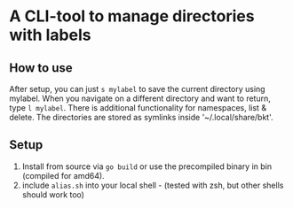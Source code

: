 A CLI-tool to manage directories with labels
============================================

How to use
----------

After setup, you can just `s mylabel` to save the current directory using
mylabel. When you navigate on a different directory and want to return, type
`l mylabel`. There is additional functionality for namespaces, list & delete.
The directories are stored as symlinks inside '~/.local/share/bkt'.

Setup
-----

1) Install from source via `go build` or use the precompiled binary in bin
(compiled for amd64).
2) include `alias.sh` into your local shell - (tested with zsh, but other shells
should work too)
